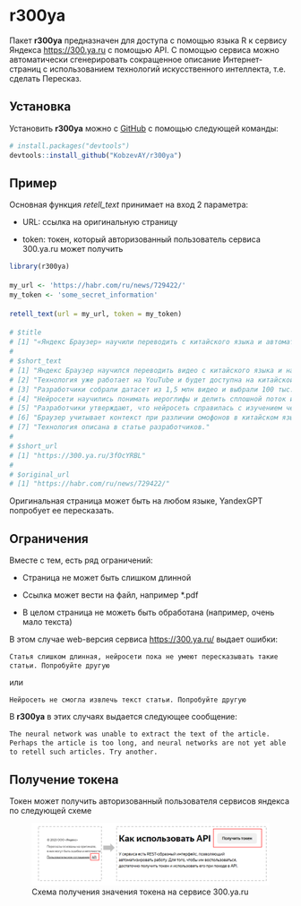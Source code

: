 
<!-- README.md is generated from README.Rmd. Please edit that file -->

# r300ya

<!-- badges: start -->
<!-- badges: end -->

Пакет **r300ya** предназначен для доступа с помощью языка R к сервису
Яндекса <https://300.ya.ru> c помощью API. С помощью сервиса можно
автоматически сгенерировать сокращенное описание Интернет-страниц с
использованием технологий искусственного интеллекта, т.е. сделать
Пересказ.

## Установка

Установить **r300ya** можно с [GitHub](https://github.com/) с помощью
следующей команды:

``` r
# install.packages("devtools")
devtools::install_github("KobzevAY/r300ya")
```

## Пример

Основная функция *retell_text* принимает на вход 2 параметра:

- URL: ссылка на оригинальную страницу

- token: токен, который авторизованный пользователь сервиса 300.ya.ru
  может получить

``` r
library(r300ya)

my_url <- 'https://habr.com/ru/news/729422/'
my_token <- 'some_secret_information'

retell_text(url = my_url, token = my_token)

# $title
# [1] "«Яндекс Браузер» научили переводить с китайского языка и автоматически накладывать русскую озвучку"
# 
# $short_text
# [1] "Яндекс Браузер научился переводить видео с китайского языка и накладывать русскую озвучку."            
# [2] "Технология уже работает на YouTube и будет доступна на китайской видеоплатформе Bilibili."             
# [3] "Разработчики собрали датасет из 1,5 млн видео и выбрали 100 тыс. с качественными субтитрами."          
# [4] "Нейросети научились понимать иероглифы и делить сплошной поток иероглифов на смысловые отрезки."       
# [5] "Разработчики утверждают, что нейросеть справилась с изучением четырёх тонов китайского языка за месяц."
# [6] "Браузер учитывает контекст при различии омофонов в китайском языке."                                   
# [7] "Технология описана в статье разработчиков."                                                            
# 
# $short_url
# [1] "https://300.ya.ru/3fOcYRBL"
# 
# $original_url
# [1] "https://habr.com/ru/news/729422/"
```

Оригинальная страница может быть на любом языке, YandexGPT попробует ее
пересказать.

## Ограничения

Вместе с тем, есть ряд ограничений:

- Страница не может быть слишком длинной

- Ссылка может вести на файл, например \*.pdf

- В целом страница не можеть быть обработана (например, очень мало
  текста)

В этом случае web-версия сервиса <https://300.ya.ru/> выдает ошибки:

    Статья слишком длинная, нейросети пока не умеют пересказывать такие статьи. Попробуйте другую

или

    Нейросеть не смогла извлечь текст статьи. Попробуйте другую

В **r300ya** в этих случаях выдается следующее сообщение:

    The neural network was unable to extract the text of the article. Perhaps the article is too long, and neural networks are not yet able to retell such articles. Try another.

## Получение токена

Токен может получить авторизованный пользователя сервисов яндекса по
следующей схеме

<figure>
<img src="r300ya_token.png"
alt="Схема получения значения токена на сервисе 300.ya.ru" />
<figcaption aria-hidden="true">Схема получения значения токена на
сервисе 300.ya.ru</figcaption>
</figure>
